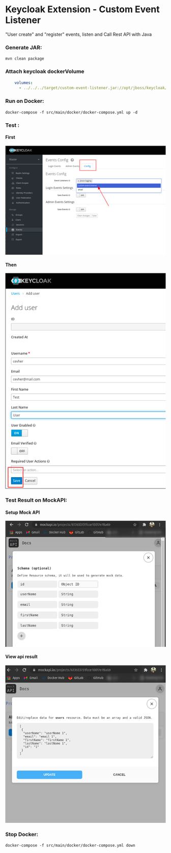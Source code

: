 # Keycloak Extension - Custom Event Listener

"User create" and "register" events, listen and Call Rest API with Java

### Generate JAR:
```shell
mvn clean package
```

### Attach keycloak dockerVolume
```yaml
    volumes:
      - ../../../target/custom-event-listener.jar://opt/jboss/keycloak/standalone/deployments/custom-event-listener.jar
```


### Run on Docker:
```shell
docker-compose -f src/main/docker/docker-compose.yml up -d
```

### Test :
#### First
![](files/event-configuration.png)


#### Then
![](files/create-new-user.png)

### Test Result on MockAPI: 
#### Setup Mock API
![](files/mockapi-view-api.png)

#### View api result
![](files/mockapi-view-user.png)

### Stop Docker:
```shell
docker-compose -f src/main/docker/docker-compose.yml down
```